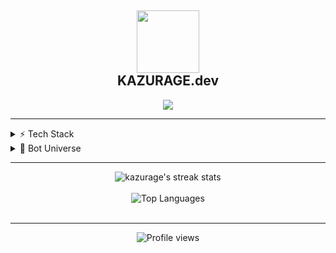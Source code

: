 <h2 align="center">
  <img src="https://media.giphy.com/media/v1.Y2lkPTc5MGI3NjExcTd3Z3UwODRtdGZhc2ptZGVsYzN5NnI0aW9kbjlkd2licGx5a3d5ciZlcD12MV9pbnRlcm5hbF9naWZfYnlfaWQmY3Q9cw/L8K62iTDkzGX6/giphy.gif" width="100">
  <br>
  KAZURAGE.dev
</h2>
<p align="center">
  <a href="https://t.me/kazurage">
    <img src="https://img.shields.io/badge/Telegram-kazurage-blue?style=for-the-badge&logo=telegram&logoColor=white&color=0088cc">
  </a>
</p>
<div align="center">
</div>
<hr>
<details>
  <summary>⚡ Tech Stack</summary>
  <br>
  <img src="https://img.shields.io/badge/Python-%233776AB.svg?style=for-the-badge&logo=python&logoColor=white" alt="Python">
  <img src="https://img.shields.io/badge/JavaScript-%23F7DF1E.svg?style=for-the-badge&logo=javascript&logoColor=black" alt="JavaScript">
  <img src="https://img.shields.io/badge/Node.js-%23339933.svg?style=for-the-badge&logo=node.js&logoColor=white" alt="Node.js">
  <img src="https://img.shields.io/badge/Telegram_API-%2326A5E4.svg?style=for-the-badge&logo=telegram&logoColor=white" alt="Telegram API">
  <img src="https://img.shields.io/badge/Discord_API-%235865F2.svg?style=for-the-badge&logo=discord&logoColor=white" alt="Discord API">
</details>
<details>
  <summary>🤖 Bot Universe</summary>
  <br>
  <div align="center">
    <table>
      <tr>
        <td align="center">
          <img src="https://media.giphy.com/media/v1.Y2lkPTc5MGI3NjExd29kbGFicWIzMjJzenJiejMwemFvdmxoaDM2MzRwMHdpdzdrazU1OSZlcD12MV9pbnRlcm5hbF9naWZfYnlfaWQmY3Q9cw/CchzkJJ6UrQmQ/giphy.gif" width="100">
          <br>
          <b>Telegram Bots</b>
        </td>
        <td align="center">
          <img src="https://media.giphy.com/media/v1.Y2lkPTc5MGI3NjExcHZyeWQ0djZ0MnZxZW9qbXM0MXRueWFvZDVuY2VhN2ZoNnN5eGpvbCZlcD12MV9pbnRlcm5hbF9naWZfYnlfaWQmY3Q9cw/YnkMcHgNIMW4Yfmjus/giphy.gif" width="100">
          <br>
          <b>Discord Bots</b>
        </td>
      </tr>
    </table>
  </div>
</details>
<hr>
<div align="center">
  <img src="https://github-readme-streak-stats.herokuapp.com/?user=kazurage&theme=tokyonight&hide_border=true" alt="kazurage's streak stats">
  <br><br>
  <img src="https://github-readme-stats.vercel.app/api/top-langs/?username=kazurage&layout=compact&theme=tokyonight&hide_border=true" alt="Top Languages">
</div>
<br>
<div align="center">
</div>
<hr>
<div align="center">
  <img src="https://komarev.com/ghpvc/?username=kazurage&style=flat-square&color=blueviolet" alt="Profile views">
</div>
